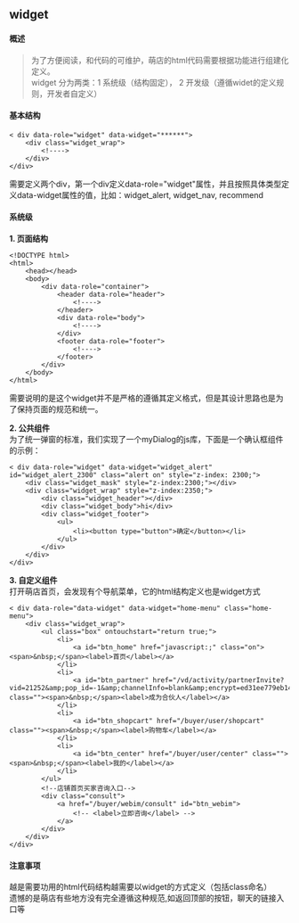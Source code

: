 ## widget

#### 概述
>为了方便阅读，和代码的可维护，萌店的html代码需要根据功能进行组建化定义。  
>widget 分为两类：1 系统级（结构固定）， 2 开发级（遵循widet的定义规则，开发者自定义）

#### 基本结构  

```
< div data-role="widget" data-widget="******">
	<div class="widget_wrap">
		<!---->
	</div>
</div>
```
需要定义两个div，第一个div定义data-role="widget"属性，并且按照具体类型定义data-widget属性的值，比如：widget_alert, widget_nav, recommend

#### 系统级

**1. 页面结构**

```
<!DOCTYPE html>
<html>
	<head></head>
	<body>
		<div data-role="container">
			<header data-role="header">
				<!---->
			</header>
			<div data-role="body">
				<!---->
			</div>
			<footer data-role="footer">
				<!---->
			</footer>
		</div>
	</body>	
</html>
```  
需要说明的是这个widget并不是严格的遵循其定义格式，但是其设计思路也是为了保持页面的规范和统一。


**2. 公共组件**   
为了统一弹窗的标准，我们实现了一个myDialog的js库，下面是一个确认框组件的示例：

```
< div data-role="widget" data-widget="widget_alert" id="widget_alert_2300" class="alert on" style="z-index: 2300;">
	<div class="widget_mask" style="z-index:2300;"></div>
	<div class="widget_wrap" style="z-index:2350;">
		<div class="widget_header"></div>
		<div class="widget_body">hi</div>
		<div class="widget_footer">
			<ul>
				<li><button type="button">确定</button></li>
			</ul>
		</div>
	</div>
</div>
```  

**3. 自定义组件**  
打开萌店首页，会发现有个导航菜单，它的html结构定义也是widget方式  

```
< div data-role="data-widget" data-widget="home-menu" class="home-menu">
	<div class="widget_wrap">
		<ul class="box" ontouchstart="return true;">
			<li>
				<a id="btn_home" href="javascript:;" class="on"><span>&nbsp;</span><label>首页</label></a>
			</li>
			<li>
				<a id="btn_partner" href="/vd/activity/partnerInvite?vid=21252&amp;pop_id=-1&amp;channelInfo=blank&amp;encrypt=ed31ee779eb14fd3d65ee39a42b21964" class=""><span>&nbsp;</span><label>成为合伙人</label></a>
			</li>
			<li>
				<a id="btn_shopcart" href="/buyer/user/shopcart" class=""><span>&nbsp;</span><label>购物车</label></a>
			</li>
			<li>
				<a id="btn_center" href="/buyer/user/center" class=""><span>&nbsp;</span><label>我的</label></a>
			</li>
		</ul>
		<!--店铺首页买家咨询入口-->
		<div class="consult">
			<a href="/buyer/webim/consult" id="btn_webim">
				<!-- <label>立即咨询</label> -->
			</a>
		</div>
	</div>
</div>
```

#### 注意事项  
越是需要功用的html代码结构越需要以widget的方式定义（包括class命名）  
遗憾的是萌店有些地方没有完全遵循这种规范,如返回顶部的按钮，聊天的链接入口等